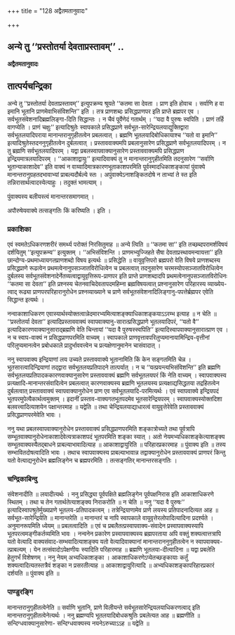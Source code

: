 +++
title = "128 अद्वैतमतानुवादः"

+++


## अन्ये तु ‘‘प्रस्तोतर्या देवताप्रस्तावम्’’ ..

**अद्वैतमतानुवादः**

## **तात्पर्यचन्द्रिका**

अन्ये तु ‘‘प्रस्तोतर्या देवताप्रस्तावम्’’ इत्युपक्रम्य श्रूयते ‘‘कतमा सा देवता । प्राण इति होवाच । सर्वाणि ह वा इमानि भूतानि प्राणमेवाभिसंविशन्ति’’ इति । तत्र प्राणशब्दः प्रसिद्धप्राणपर इति प्राप्ते ब्रह्मपर एव । सर्वभूतसंवेशनादिब्रह्मलिङ्गा-दिति सिद्धान्तः । न चैवं पूर्वेणेदं गतार्थम् । ‘‘यदा वै पुरुषः स्वपिति । प्राणं तर्हि वागप्येति । प्राणं चक्षुः’’ इत्यादिश्रुतेः स्वापकाले प्रसिद्धप्राणे सर्वभूत-सारेन्द्रियलयाद्युक्तिद्वारा सर्वभूतलयादिपराया मानान्तरानुगृहीतत्वेन प्रबलत्वात् । ब्रह्मणि भूतलयादिबोधिकायाश्च ‘‘यतो वा इमानि’’ इत्यादिश्रुतेस्तदननुगृहीतत्वेन दुर्बलत्वात् । प्रस्ताववाक्यमपि प्रबलानुसारेण प्रसिद्धप्राणे सर्वभूतलयादिपरम् । न तु ब्रह्मणि सर्वभूतलयादिपरम् । यद्वा प्रबलस्वापवाक्यानुसारेण प्रस्ताववाक्यमपि प्रसिद्धप्राण इन्द्रियमात्रलयादिपरम् । ‘‘आकाशाद्वायुः’’ इत्यादिवाक्यं तु न मानान्तरानुगृहीतमिति तदनुसारेण ‘‘सर्वाणि भूतान्याकाशादेव’’ इति वाक्यं न वाय्वादिमात्रकारणभूताकाशपरमिति पूर्वस्मादधिकाशङ्कायां पुंवाक्ये मानान्तरानुग्रहतदभावाभ्यां प्राबल्यदौर्बल्ये स्तः । अपुंवाक्येऽनाशङ्कितदोषे न ताभ्यां ते स्त इति तन्निरासार्थत्वादस्येत्याहुः । तदुक्तं भामत्याम् ।

पुंवाक्यस्य बलीयस्त्वं मानान्तरसमागमात् ।

अपौरुषेयवाक्ये तत्सङ्गतिः किं करिष्यति । इति ।

### **प्रकाशिका**

एवं स्वमतेऽधिकरणशरीरं समर्थ्य परोक्तं निरसितुमाह ॥ अन्ये त्विति ॥ ‘‘कतमा सा’’ इति तच्छब्दपरामर्शविषयं दर्शयितुम् ‘‘इत्युपक्रम्य’’ इत्युक्तम् । ‘‘अभिसंविशन्ति । प्राणमभ्युज्जिहते सैषा देवताप्रस्थावमन्वायत्ता’’ इति छान्दोग्य-प्रथमाध्यायगतप्राणशब्दो विषय इत्यर्थः ॥ प्रसिद्धेति ॥ वायुवृत्तिपरो ब्रह्मपरो वेति विषये प्राणशब्दस्य प्रसिद्धप्राणे रूढत्वेन प्रथमत्वेनानुपसञ्जातविरोधित्वेन च प्रबलत्वात् तदनुसारेण चरमस्योपसञ्जातविरोधित्वेन दुर्बलस्य सर्वभूतसंवेशनादेर्नेतव्यत्वाद्वायुवृत्तिरूप-प्राणपर इति प्राप्ते प्राणशब्दादपि प्रथमत्वेनानुपसञ्जातविरोधिनः ‘‘कतमा सा देवता’’ इति प्रश्नस्य चेतनवाचिदेवतापदमहिम्ना ब्रह्मविषयत्वात् प्रश्नानुसारेण परिहारस्य व्याख्येय-त्वाद् रूढ्या प्राणपरपरिहारानुरोधेन प्रश्नव्याख्याने च प्राणे सर्वभूतसंवेशनादिलिङ्गानु-पपत्तेर्ब्रह्मपर एवेति सिद्धान्त इत्यर्थः ।

नन्वाकाशाधिकरण एवास्यार्थस्योक्तत्वान्नेदमारभ्यमित्याशङ्क्याधिकाशङ्कयाऽऽरम्भ इत्याह ॥ न चेति ॥ ‘‘प्रस्तोतर्या देवता’’ इत्यादिप्रस्ताववाक्यं स्वापवाक्यानु-सारात्प्रसिद्धप्राणे भूतलयादिपरं, ‘‘यतो वै’’ इत्यादिकारणवाक्यानुसाराद्ब्रह्मणि वेति चिन्तायां ‘‘यदा वै पुरुषस्स्वपिति’’ इत्यादिस्वापवाक्यानुसारात्प्राण एव । न च स्वाप-वाक्यं न प्रसिद्धप्राणपरमिति वाच्यम् । स्वापकाले प्राणवृत्तावपरिलुप्यमानायामिन्द्रिय-वृत्तीनां परिलुप्यमानत्वेन प्रबोधकाले प्रादुर्भाववत्त्वेन च प्रत्यक्षेणानुमानेन चासंवादात् ।

ननु स्वापवाक्य इन्द्रियाणां लय उच्यते प्रस्ताववाक्ये भूतानामिति किं केन सङ्गतमिति चेन्न । भूतसारत्वादिन्द्रियाणां तद्द्वारा सर्वभूतलयप्रतिपादने तात्पर्यात् । न च ‘‘यत्प्रयन्त्यभिसंविशन्ति’’ इति ब्रह्मणि सर्वभूतलयप्रतिपादककारणवाक्यानुसारेण प्रस्ताववाक्यं ब्रह्मणि सर्वभूतलयपरं किं नेति वाच्यम् । स्वापवाक्यस्य प्रत्यक्षादि-मानान्तरसंवादित्वेन प्रबलत्वात् कारणवाक्यस्य ब्रह्मणि भूतलयस्य प्रत्यक्षाद्यसिद्धतया तद्रहितत्वेन दुर्बलत्वात् प्रस्ताववाक्यं स्वापवाक्यानुरोधेन प्राण एव सर्वभूतलयादि-परमित्यर्थः । एवं स्वापवाक्ये इन्द्रियपदं भूतपरमुपेत्यैकार्थत्वमुक्तम् । इदानीं प्रस्ताव-वाक्यगतभूतपदमेव भूतसारेन्द्रियपरम् । स्वापवाक्यस्योक्तदिशा बलवत्त्वादित्याशयेन पक्षान्तरमाह ॥ यद्वेति ॥ तथा चेन्द्रियलयाद्याधारत्वं वायुवृत्तेरेवेति प्रस्ताववाक्यं प्रसिद्धप्राणपरमेवेति भावः ।

ननु यथा प्रबलस्वापवाक्यानुरोधेन प्रस्ताववाक्यं प्रसिद्धप्राणपरमिति शङ्कात्रोच्यते तथा पूर्वत्रापि सम्भूतवाक्यानुरोधेनाकाशादेवेत्यत्राकाशपदं भूतपरमिति शङ्का स्यात् । अतो नेयमभ्यधिकाशङ्केत्याशङ्क्य सम्भूतवाक्यस्यैतद्बाधने प्राबल्याभावादित्याह ॥ आकाशाद्वायुरिति ॥ परिहारप्रकारमाह ॥ पुंवाक्य इति ॥ तस्य सम्भावितदोषत्वादिति भावः । तथाच स्वापवाक्यस्य प्राबल्याभावान्न तद्वाक्यानुरोधेन प्रस्ताववाक्यं प्राणपरं किन्तु यतो वेत्याद्यनुरोधेन ब्रह्मलिङ्गेन च ब्रह्मपरमिति । तत्सङ्गतिर् मानान्तरसङ्गतिः ।

### **चन्द्रिकाबिन्दु**

संवेशनादीति ॥ लयादीत्यर्थः । ननु प्रसिद्ध्या पूर्वपक्षिते ब्रह्मलिङ्गेन पूर्वपक्षनिरास इति आकाशाधिकरणे स्थितम् । तथा च तेन गतार्थतेत्याशङ्क्य निराकरोति ॥ न चेति ॥ ननु ‘‘यदा वै पुरुषः’’ इत्यादिस्वापश्रुतेर्मुख्यप्राणे भूतलय-प्रतिपादकत्वम् । तत्रेन्द्रियाणामेव प्राणे लयस्य प्रतिपादनादित्यत आह ॥ सर्वभूत-सारेन्द्रियेति ॥ मानान्तरेति ॥ मानान्तरं च नापि स्वापकाले वायुवृत्तेरलोपादित्यादिना प्रदर्श्यते । अनुमानरूपमिति ध्येयम् ॥ प्रबलत्वादिति ॥ एवं च प्रबलैतत्प्रस्वापवाक्य-संवादेन प्रस्वापवाक्यस्यापि भूतपरत्वमङ्गीकर्तव्यमिति भावः । नन्वनेन प्रकारेण प्रस्वापवाक्यस्य ब्रह्मपरताया अपि वक्तुं शक्यत्वात्तत्रापि यतो वेत्यादि वाक्यसंवाद-सम्भवादित्याशङ्क्य यतो वेत्यादिवाक्यानां मानान्तराननुगृहीतत्वेन न स्वापवाक्यव-त्प्राबल्यम् । येन तत्संवादोऽपेक्षणीयः स्यादिति परिहारमाह ॥ ब्रह्मणि भूतलया-दीत्यादिना ॥ यद्वा प्रबलेति हेतुगर्भं विशेषणम् । ननु नेयम् अभ्यधिकाशङ्का । आकाशाधिकरणेऽप्येतच्छङ्कायाः कर्तुं शक्यत्वादित्यतस्तत्रैवं शङ्का न प्रसरतीत्याह ॥ आकाशाद्वायुरित्यादि ॥ अभ्यधिकाशङ्कापरिहारप्रकारं दर्शयति ॥ पुंवाक्य इति ॥

### **पाण्डुरङ्गि**

मानान्तरानुगृहीतत्वेनेति ॥ सर्वाणि भूतानि, प्राणे विलीयन्ते सर्वभूतसारेन्द्रियलयाधिकरणत्वाद् इति मानान्तरानुगृहीतत्वेनेत्यर्थः । ननु ब्रह्मण्यपि भूतलयादिबोधकश्रुतिः प्रबलेत्यत आह ॥ ब्रह्मणीति ॥ सन्दिग्धवाक्यानुसारेणा- सन्दिग्धवाक्यस्य नयनेऽरुच्याऽऽह ॥ यद्वेति ॥

